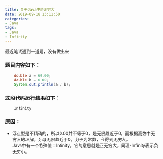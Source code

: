 ```yaml
---
title: 关于Java中的无穷大
date: 2019-09-18 13:11:50
categories:
- Java
tags:
- Java
- Infinity
---
```

最近笔试遇到一道题，没有做出来
<!-- more -->

### 题目内容如下：
```java
	double a = 60.00;
	double b = 0.00;
	System.out.println(a / b);
```
### 这段代码运行结果如下：
```java
	Infinity
```
### 原因：


- 浮点型是不精确的，所以0.00并不等于0，是无限趋近于0。而根据高数中无穷大的理解，分母无限趋近于0，分子为常数，会得到无穷大。  
Java中有一个特殊值：Infinity，它的意思就是正无穷大，同理-Infinity表示负无穷小。

